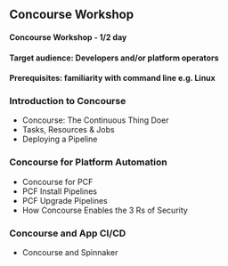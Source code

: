 ## Concourse Workshop

#### Concourse Workshop - 1/2 day
#### Target audience: Developers and/or platform operators
#### Prerequisites: familiarity with command line e.g. Linux

### Introduction to Concourse
- Concourse: The Continuous Thing Doer
- Tasks, Resources & Jobs
- Deploying a Pipeline

### Concourse for Platform Automation
- Concourse for PCF
- PCF Install Pipelines
- PCF Upgrade Pipelines
- How Concourse Enables the 3 Rs of Security

### Concourse and App CI/CD
- Concourse and Spinnaker
